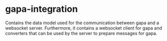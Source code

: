 # gapa-integration

Contains the data model used for the communication between gapa and a websocket server. Furthermore, it contains a websocket client for gapa and converters that can be used by the server to prepare messages for gapa.

